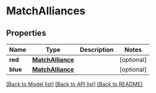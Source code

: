 # MatchAlliances

## Properties
Name | Type | Description | Notes
------------ | ------------- | ------------- | -------------
**red** | [**MatchAlliance**](MatchAlliance.md) |  | [optional] 
**blue** | [**MatchAlliance**](MatchAlliance.md) |  | [optional] 

[[Back to Model list]](../README.md#documentation-for-models) [[Back to API list]](../README.md#documentation-for-api-endpoints) [[Back to README]](../README.md)



